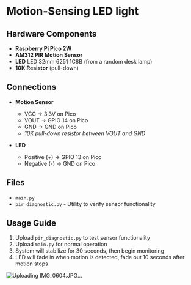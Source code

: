 # Motion-Sensing LED light

## Hardware Components
- **Raspberry Pi Pico 2W**
- **AM312 PIR Motion Sensor**
- **LED** LED 32mm 6251 1C8B (from a random desk lamp)
- **10K Resistor** (pull-down)

## Connections
- **Motion Sensor**
  - VCC → 3.3V on Pico
  - VOUT → GPIO 14 on Pico
  - GND → GND on Pico
  - *10K pull-down resistor between VOUT and GND*

- **LED**
  - Positive (+) → GPIO 13 on Pico
  - Negative (-) → GND on Pico

## Files
- `main.py`
- `pir_diagnostic.py` - Utility to verify sensor functionality

## Usage Guide
1. Upload `pir_diagnostic.py` to test sensor functionality
2. Upload `main.py` for normal operation
3. System will stabilize for 30 seconds, then begin monitoring
4. LED will fade in when motion is detected, fade out 10 seconds after motion stops


![Uploading IMG_0604.JPG…]()
